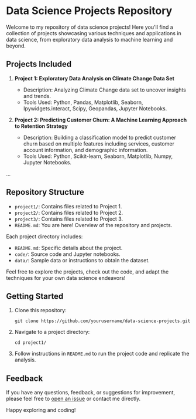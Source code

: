 # Data Science Projects Repository

Welcome to my repository of data science projects! Here you'll find a collection of projects showcasing various techniques and applications in data science, from exploratory data analysis to machine learning and beyond.

## Projects Included

1. **Project 1: Exploratory Data Analysis on Climate Change Data Set**
   - Description: Analyzing Climate Change data set to uncover insights and trends.
   - Tools Used: Python, Pandas, Matplotlib, Seaborn, Ipywidgets.interact, Scipy, Geopandas, Jupyter Notebooks.

2. **Project 2: Predicting Customer Churn: A Machine Learning Approach to Retention Strategy**
   - Description: Building a classification model to predict customer churn based on multiple features including services, customer account information, and demographic information.
   - Tools Used: Python, Scikit-learn, Seaborn, Matplotlib, Numpy, Jupyter Notebooks.

...

## Repository Structure

- `project1/`: Contains files related to Project 1.
- `project2/`: Contains files related to Project 2.
- `project3/`: Contains files related to Project 3.
- `README.md`: You are here! Overview of the repository and projects.

Each project directory includes:
- `README.md`: Specific details about the project.
- `code/`: Source code and Jupyter notebooks.
- `data/`: Sample data or instructions to obtain the dataset.

Feel free to explore the projects, check out the code, and adapt the techniques for your own data science endeavors!

## Getting Started

1. Clone this repository:
   ```
   git clone https://github.com/yourusername/data-science-projects.git
   ```
   
2. Navigate to a project directory:
   ```
   cd project1/
   ```
   
3. Follow instructions in `README.md` to run the project code and replicate the analysis.

## Feedback

If you have any questions, feedback, or suggestions for improvement, please feel free to [open an issue](https://github.com/antphy24/data-science-projects/issues) or contact me directly.

Happy exploring and coding!
